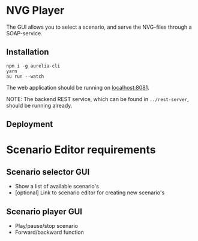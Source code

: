 # NVG Player

The GUI allows you to select a scenario, and serve the NVG-files through a SOAP-service.

## Installation

```console
npm i -g aurelia-cli
yarn
au run --watch
```

The web application should be running on [localhost:8081](http://localhost:8081).

NOTE: The backend REST service, which can be found in `../rest-server`, should be running already.

## Deployment


# Scenario Editor requirements

## Scenario selector GUI
- Show a list of available scenario's
- [optional] Link to scenario editor for creating new scenario's

## Scenario player GUI
- Play/pause/stop scenario
- Forward/backward function
